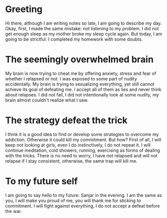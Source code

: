 # Greeting
Hi there, although I am writing notes so late, I am going to describe my day. Okay, first, I made the same mistake: not listening to my problem. I did not get enough sleep as my mother broke my sleep cycle again. But today, I am going to be strictful. I completed my homework with some doubts. 
# The seemingly overwhelmed brain
My brain is now trying to cheat me by offering anxiety, stress and fear of whether I relapsed or not. I was exposed to some part of nudity accidentally. My brain is trying to sexualizing everything, yet still cannot achieve its goal of defeating me. I accept all of them as lies and never think about relapses. I did not fail, I did not intentionally look at some nudity, my brain almost couldn't realize what I saw. 
# The strategy defeat the trick
I think it is a good idea to find or develop some strategies to overcome my addiction. Otherwise it could kill my commitment. But how? First of all, I will keep not looking at girls, even I do instinctively, I do not repeat it. I will continue meditation, cold showers, running, exercising as forms of dealing with the tricks. There is no need to worry, I have not relapsed and will not relapse if I stay consistent, otherwise, the same trap will kill me. 
# To my future self
I am going to say hello to my future: Sanjar in the evening. I am the same as you, I will make you proud of me, you will thank me for sticking to commitment. I will fight against everything, I do not accept a defeat before the war.